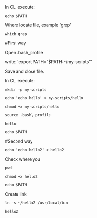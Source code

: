 
In CLI execute:


```
echo $PATH
```

Where locate file, example 'grep'

```
which grep
```
#First way

Open .bash\_profile

write: 'export PATH="$PATH:~/my-scripts"'

Save and close file.

In CLI execute:

```
mkdir -p my-scripts
```
```
echo 'echo hello' > my-scripts/hello
```
```
chmod +x my-scripts/hello
```
```
source .bash\_profile
```
```
hello
```
```
echo $PATH
```
#Second way

```
echo 'echo hello2' > hello2
```
Check where you
```
pwd
```
```
chmod +x hello2
```
```
echo $PATH
```
Create link
```
ln -s ~/hello2 /usr/local/bin
```
```
hello2
```
